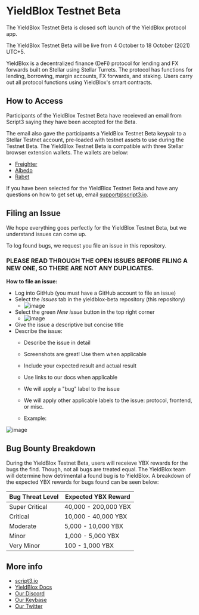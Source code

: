 # YieldBlox Testnet Beta

The YieldBlox Testnet Beta is closed soft launch of the YieldBlox protocol app.

The YieldBlox Testnet Beta will be live from 4 October to 18 October (2021) UTC+5.

YieldBlox is a decentralized finance (DeFi) protocol for lending and FX forwards built on Stellar using Stellar Turrets. The protocol has functions for lending, borrowing, margin accounts, FX forwards, and staking. Users carry out all protocol functions using YieldBlox's smart contracts.

## How to Access

Participants of the YieldBlox Testnet Beta have receieved an email from Script3 saying they have been accepted for the Beta.

The email also gave the participants a YieldBlox Testnet Beta keypair to a Stellar Testnet account, pre-loaded with testnet assets to use during the Testnet Beta.
The YieldBlox Testnet Beta is compatible with three Stellar browser extension wallets. The wallets are below:

- [Freighter](https://www.freighter.app/)
- [Albedo](https://albedo.link/)
- [Rabet](https://rabet.io/)

If you have been selected for the YieldBlox Testnet Beta and have any questions on how to get set up, email support@script3.io.

## Filing an Issue

We hope everything goes perfectly for the YieldBlox Testnet Beta, but we understand issues can come up.

To log found bugs, we request you file an issue in this repository.

### **PLEASE READ THROUGH THE OPEN ISSUES BEFORE FILING A NEW ONE, SO THERE ARE NOT ANY DUPLICATES.**


**How to file an issue:**
- Log into GitHub (you must have a GitHub account to file an issue)
- Select the *Issues* tab in the yieldblox-beta repository (this repository)
  - ![image](https://user-images.githubusercontent.com/77589922/135797543-8ded5afe-06e1-4193-adfe-40e5483f37a5.png)
- Select the green *New issue* button in the top right corner
  - ![image](https://user-images.githubusercontent.com/77589922/135797578-d403a307-cea5-4b1a-91ef-53a020ca4e48.png)
- Give the issue a descriptive but concise title
- Describe the issue:
  - Describe the issue in detail
  - Screenshots are great! Use them when applicable 
  - Include your expected result and actual result
  - Use links to our docs when applicable
  - We will apply a "bug" label to the issue
  - We will apply other applicable labels to the issue: protocol, frontend, or misc.


  - Example:

![image](https://user-images.githubusercontent.com/77589922/135798144-68b7920c-890e-47cd-8a15-14ddbb432bbb.png)

## Bug Bounty Breakdown

During the YieldBlox Testnet Beta, users will receieve YBX rewards for the bugs the find. Though, not all bugs are treated equal.
The YieldBlox team will determine how detrimental a found bug is to YieldBlox. A breakdown of the expected YBX rewards for bugs found can be seen below:

| Bug Threat Level      | Expected YBX Reward |
| ----------- | ----------- |
| Super Critical   | 40,000 - 200,000 YBX        |
| Critical      | 10,000 - 40,000 YBX       |
| Moderate   | 5,000 - 10,000 YBX        |
| Minor   | 1,000 - 5,000 YBX        |
| Very Minor   | 100 - 1,000 YBX        |


## More info
- [script3.io](https://www.script3.io/)
- [YieldBlox Docs](https://docs.ybx.script3.io/)
- [Our Discord](https://discord.com/invite/XQ6YS5usCe)
- [Our Keybase](https://keybase.io/team/script3)
- [Our Twitter](https://twitter.com/script3official)
